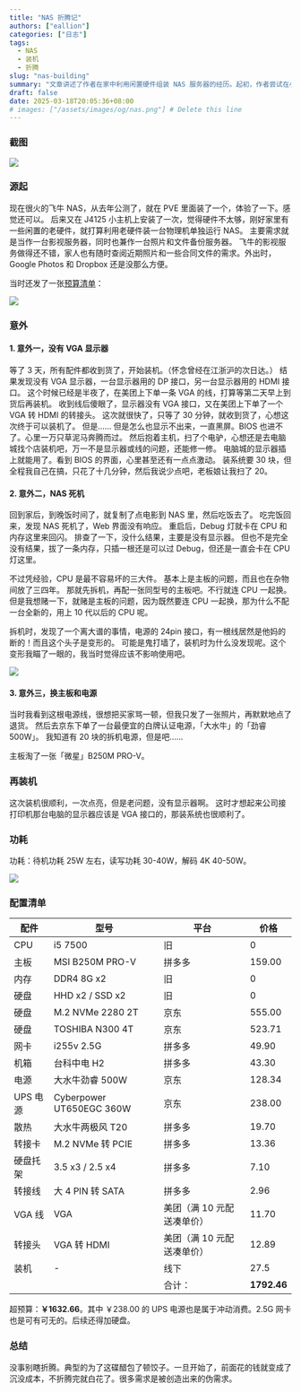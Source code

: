 ```yaml
---
title: "NAS 折腾记"
authors: ["eallion"]
categories: ["日志"]
tags: 
  - NAS
  - 装机
  - 折腾
slug: "nas-building"
summary: "文章讲述了作者在家中利用闲置硬件组装 NAS 服务器的经历。起初，作者尝试在小主机上安装飞牛 NAS，但因硬件不足而决定使用老旧硬件单独搭建一台物理机。过程中遇到多个意外，包括缺少 VGA 显示器、NAS 死机以及电源线断裂等问题。在解决这些困难后，最终成功完成了装机，并总结出“没事别瞎折腾”的经验教训。此外，文中还列出了详细的配置清单和预算超支情况。整个过程反映了 DIY 装机可能面临的挑战与不确定性，以及对技术细节处理的重要性。"
draft: false
date: 2025-03-18T20:05:36+08:00
# images: ["/assets/images/og/nas.png"] # Delete this line
---
```


### 截图

![](fnos.png)

### 源起

现在很火的飞牛 NAS，从去年公测了，就在 PVE 里面装了一个，体验了一下。感觉还可以。
后来又在 J4125 小主机上安装了一次，觉得硬件不太够，刚好家里有一些闲置的老硬件，就打算利用老硬件装一台物理机单独运行 NAS。
主要需求就是当作一台影视服务器，同时也兼作一台照片和文件备份服务器。
飞牛的影视服务做得还不错，家人也有随时查阅近期照片和一些合同文件的需求。外出时，Google Photos 和 Dropbox 还是没那么方便。

当时还发了一张[预算清单](https://e5n.cc/@eallion/114120432589048794)：

![](nas-yusuan.png)

### 意外

#### 1. 意外一，没有 VGA 显示器

等了 3 天，所有配件都收到货了，开始装机。（怀念曾经在江浙沪的次日达。）
结果发现没有 VGA 显示器，一台显示器用的 DP 接口，另一台显示器用的 HDMI 接口。
这个时候已经是半夜了，在美团上下单一条 VGA 的线，打算等第二天早上到货后再装机。
收到线后傻眼了，显示器没有 VGA 接口，又在美团上下单了一个 VGA 转 HDMI 的转接头。
这次就很快了，只等了 30 分钟，就收到货了，心想这次终于可以装机了。
但是……
但是怎么也显示不出来，一直黑屏。BIOS 也进不了。心里一万只草泥马奔腾而过。
然后抱着主机，扫了个电驴，心想还是去电脑城找个店装机吧，万一不是显示器或线的问题，还能修一修。
电脑城的显示器插上就能用了。看到 BIOS 的界面，心里甚至还有一点点激动。
装系统要 30 块，但全程我自己在搞，只花了十几分钟，然后我说少点吧，老板娘让我扫了 20。

#### 2. 意外二，NAS 死机

回到家后，到晚饭时间了，就复制了点电影到 NAS 里，然后吃饭去了。
吃完饭回来，发现 NAS 死机了，Web 界面没有响应。
重启后，Debug 灯就卡在 CPU 和 内存这里来回闪。
排查了一下，没什么结果，主要是没有显示器。
但也不是完全没有结果，拔了一条内存，只插一根还是可以过 Debug，但还是一直会卡在 CPU 灯这里。

不过凭经验，CPU 是最不容易坏的三大件。
基本上是主板的问题，而且也在杂物间放了三四年。
那就先拆机，再配一张同型号的主板吧。不行就连 CPU 一起换。
但是我想赌一下，就赌是主板的问题，因为既然要连 CPU 一起换，那为什么不配一台全新的，用上 10 代以后的 CPU 呢。

拆机时，发现了一个离大谱的事情，电源的 24pin 接口，有一根线居然是他妈的断的！而且这个头子是变形的。
可能是鬼打墙了，装机时为什么没发现呢。这个变形我瞄了一眼的，我当时觉得应该不影响使用吧。

![](nas-dianyuanxian.png)

#### 3. 意外三，换主板和电源

当时我看到这根电源线，很想把买家骂一顿，但我只发了一张照片，再默默地点了退货。
然后去京东下单了一台最便宜的白牌认证电源，「大水牛」的「劲睿 500W」。
我知道有 20 块的拆机电源，但是吧……

主板淘了一张「微星」B250M PRO-V。

### 再装机

这次装机很顺利，一次点亮，但是老问题，没有显示器啊。
这时才想起来公司接打印机那台电脑的显示器应该是 VGA 接口的，那装系统也很顺利了。

### 功耗

功耗：待机功耗 25W 左右，读写功耗 30-40W，解码 4K 40-50W。

![](nas-gonghao.jpg)

### 配置清单

| 配件     | 型号                     | 平台                       | 价格        |
| -------- | ------------------------ | -------------------------- | ----------- |
| CPU      | i5 7500                  | 旧                         | 0           |
| 主板     | MSI B250M PRO-V          | 拼多多                     | 159.00      |
| 内存     | DDR4 8G x2               | 旧                         | 0           |
| 硬盘     | HHD x2  / SSD x2         | 旧                         | 0           |
| 硬盘     | M.2 NVMe 2280 2T         | 京东                       | 555.00      |
| 硬盘     | TOSHIBA N300 4T          | 京东                       | 523.71      |
| 网卡     | i255v 2.5G               | 拼多多                     | 49.90       |
| 机箱     | 台科中电 H2              | 拼多多                     | 43.30       |
| 电源     | 大水牛劲睿 500W          | 京东                       | 128.34      |
| UPS 电源 | Cyberpower UT650EGC 360W | 京东                       | 238.00      |
| 散热     | 大水牛两极风 T20         | 拼多多                     | 19.70       |
| 转接卡   | M.2 NVMe 转 PCIE         | 拼多多                     | 13.36       |
| 硬盘托架 | 3.5 x3 / 2.5 x4          | 拼多多                     | 7.10        |
| 转接线   | 大 4 PIN 转 SATA         | 拼多多                     | 2.96        |
| VGA 线   | VGA                      | 美团（满 10 元配送凑单价） | 11.70       |
| 转接头   | VGA 转 HDMI              | 美团（满 10 元配送凑单价） | 12.89       |
| 装机     | -                        | 线下                       | 27.5        |
|          |                          | 合计：                     | **1792.46** |

超预算：**￥1632.66**。其中 ￥238.00 的 UPS 电源也是属于冲动消费。2.5G 网卡也是可有可无的。后续还得加硬盘。

### 总结

没事别瞎折腾。典型的为了这碟醋包了顿饺子。一旦开始了，前面花的钱就变成了沉没成本，不折腾完就白花了。很多需求是被创造出来的伪需求。
